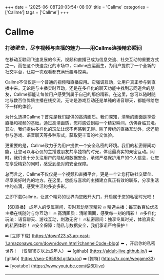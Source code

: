 +++
date = '2025-06-08T20:03:54+08:00'
title = 'Callme'
categories = ['Callme']
tags = ['Callme']
+++

# Callme

### 打破壁垒，尽享视频与直播的魅力——用Callme连接精彩瞬间

在移动互联网飞速发展的今天，视频和直播已成为信息交流、社交互动的重要方式之一。而在这个快速变化的市场中，Callme应运而生，为用户提供了一个全新的社交平台，让每一次观看都充满乐趣与惊喜。

Callme不仅仅是一个普通的视频和直播应用。它强调互动，让用户真正参与到直播中来。无论是与主播实时互动，还是在多样化的聊天功能中找到志同道合的朋友，Callme都能让每位用户感受到属于自己的那份精彩。在这里，您可以随时随地与数百位优质主播在线交流，无论是游戏互动还是单纯的语音聊天，都能带给您不一样的体验。

为什么选择Callme？首先是我们提供的高清画质。我们深知，清晰的画面是享受直播和视频的基础。通过高清画质，您将感受到每一个精彩瞬间，仿佛身临其境。其次，我们提供多样化的玩法让您不再感到无聊。除了传统的直播互动外，您还能参与游戏、语音聊天等多种形式，获取更丰富的社交体验。

更重要的是，Callme致力于为用户提供一个安全私密的环境。我们的私密房间功能，让您可以与心仪的主播或朋友共享独特的时光，体验最真实的亲密互动。同时，我们也十分关注用户的隐私和数据安全，承诺严格保护用户的个人信息，让您在享受精彩的同时，感受到绝对的安全保障。

总而言之，Callme不仅仅是一个视频和直播平台，更是一个让您打破社交壁垒、尽享美好时光的地方。在这里，您能与喜欢的主播建立真正有效的联系，分享生活中的点滴，感受生活的多姿多彩。

立即下载Callme，让这个精彩的世界向您敞开大门，开启属于您的私密时光吧！

【6D直播】
成年人的专属空间，实时互动尽享精彩
🔥 精选主播：每天数百位优质主播在线随时与你互动！
🔥 高清画质：清晰画面，感受每一刻的精彩！
🔥多样化玩法：语音聊天、游戏互动，刺激无穷！
🔥私密房间：独享专属时光，体验真实的私密体验！
🔥安全保障：隐私与数据安全，我们承诺严格保护！

➡️ [立即下载] (https://down123.s3.ap-east-1.amazonaws.com/down/down.html?channelCode=blog) ⬅️ ，开启你的私密世界！
（仅限18岁以上成年人）
➡️ [github] (https://aldult-live.github.io/)
➡️ [gitlab] (https://seo-09598d.gitlab.io/)
➡️ [推特] (https://x.com/wegame33)
➡️ [youtube] (https://www.youtube.com/@6Dlive)

---
